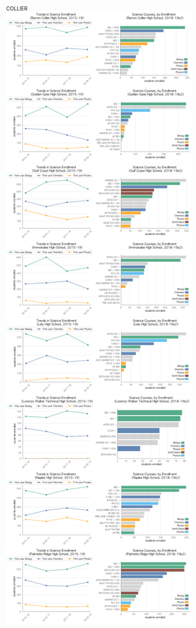 COLLIER
![](../School_plots/COLLIER/BARRON_COL.png)
![](../School_plots/COLLIER/GOLDEN_GAT.png)
![](../School_plots/COLLIER/GULF_COAST.png)
![](../School_plots/COLLIER/IMMOKALEE.png)
![](../School_plots/COLLIER/LELY.png)
![](../School_plots/COLLIER/LORENZO_WA.png)
![](../School_plots/COLLIER/NAPLES.png)
![](../School_plots/COLLIER/PALMETTO_R.png)
